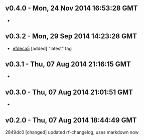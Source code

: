 v0.4.0 - Mon, 24 Nov 2014 16:53:28 GMT
--------------------------------------

- 


v0.3.2 - Mon, 29 Sep 2014 14:23:28 GMT
--------------------------------------

- [efdeca5](../../commits/efdeca5) [added] "latest" tag


v0.3.1 - Thu, 07 Aug 2014 21:16:15 GMT
--------------------------------------

- 


v0.3.0 - Thu, 07 Aug 2014 21:01:51 GMT
--------------------------------------

- 


v0.2.0 - Thu, 07 Aug 2014 18:44:49 GMT
--------------------------------------

2849dc0 [changed] updated rf-changelog, uses markdown now


